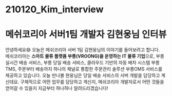 # 210120_Kim_interview
# 메쉬코리아 서버1팀 개발자 김현웅님 인터뷰

안녕하세요:smile: 오늘은 메쉬코리아 서버 1팀 김현웅님의 이야기를 들어보려고 합니다.     
메쉬코리아는 **스마트 물류 플랫폼 부릉(VROONG)을 운영하는 IT 물류 기업**으로, 부릉 실시간 배송 서비스, 부릉 당일 배송 서비스, 클라우드 기반의 자동 배차 시스템 부릉 TMS, 주문부터 배송까지 하나의 채널로 통합한 주문관리 솔루션 부릉OMS 서비스를 제공하고 있습니다. 오늘 만나볼 현웅님은 당일 배송 서비스의 서버 개발을 담당하고 계신데요. 구체적으로 어떤 업무를 담당하고 계신지, 메쉬코리아 개발자로서 어떤 것들을 얻어갈 수 있을지 지금부터 하나하나 알려드리겠습니다!
